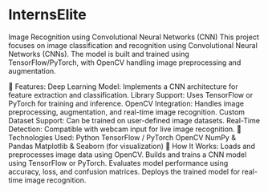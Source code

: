 # InternsElite
Image Recognition using Convolutional Neural Networks (CNN)
This project focuses on image classification and recognition using Convolutional Neural Networks (CNNs). The model is built and trained using TensorFlow/PyTorch, with OpenCV handling image preprocessing and augmentation.

🔹 Features:
Deep Learning Model: Implements a CNN architecture for feature extraction and classification.
Library Support: Uses TensorFlow or PyTorch for training and inference.
OpenCV Integration: Handles image preprocessing, augmentation, and real-time image recognition.
Custom Dataset Support: Can be trained on user-defined image datasets.
Real-Time Detection: Compatible with webcam input for live image recognition.
🔹 Technologies Used:
Python
TensorFlow / PyTorch
OpenCV
NumPy & Pandas
Matplotlib & Seaborn (for visualization)
🔹 How It Works:
Loads and preprocesses image data using OpenCV.
Builds and trains a CNN model using TensorFlow or PyTorch.
Evaluates model performance using accuracy, loss, and confusion matrices.
Deploys the trained model for real-time image recognition.
